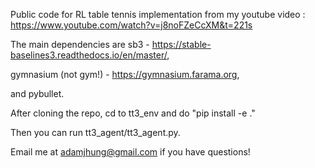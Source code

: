 Public code for RL table tennis implementation from my youtube video : https://www.youtube.com/watch?v=j8noFZeCcXM&t=221s

The main dependencies are sb3 - https://stable-baselines3.readthedocs.io/en/master/,

gymnasium (not gym!) - https://gymnasium.farama.org,

and pybullet.

After cloning the repo, cd to tt3_env and do "pip install -e ."

Then you can run tt3_agent/tt3_agent.py.

Email me at adamjhung@gmail.com if you have questions!
